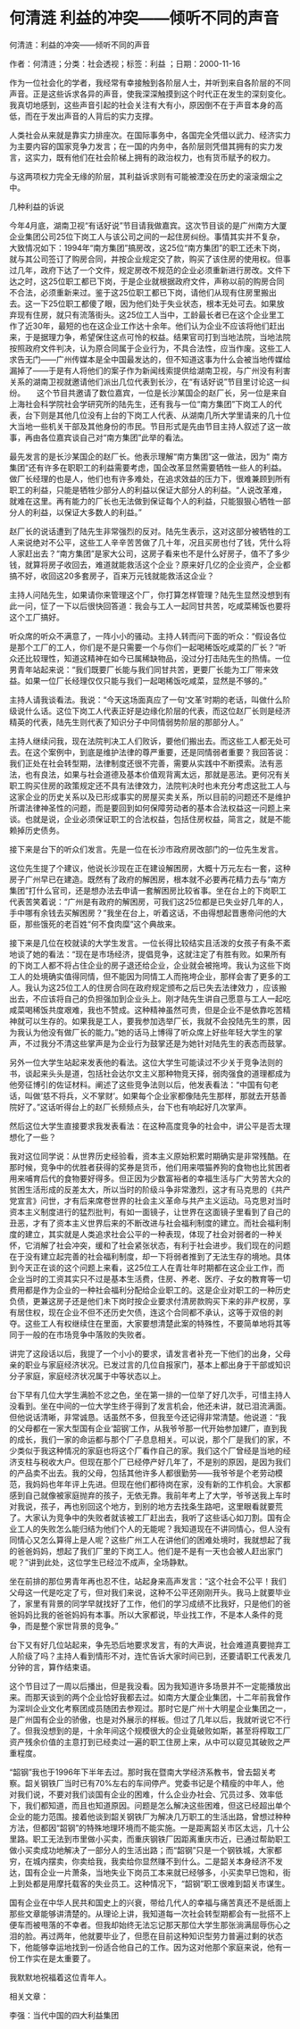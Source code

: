 # 何清涟  利益的冲突——倾听不同的声音    
    
何清涟：利益的冲突——倾听不同的声音    
作者：何清涟；分类：社会透视；标签：利益 ；日期：2000-11-16    
作为一位社会化的学者，我经常有幸接触到各阶层人士，并听到来自各阶层的不同声音。正是这些诉求各异的声音，使我深深触摸到这个时代正在发生的深刻变化。我真切地感到，这些声音引起的社会关注有大有小，原因倒不在于声音本身的高低，而在于发出声音的人背后的实力支撑。    
人类社会从来就是靠实力排座次。在国际事务中，各国完全凭借以武力、经济实力为主要内容的国家竞争力发言；在一国的内务中，各阶层则凭借其拥有的实力发言，这实力，既有他们在社会阶梯上拥有的政治权力，也有货币赋予的权力。    
与这两项权力完全无缘的阶层，其利益诉求则有可能被湮没在历史的滚滚烟尘之中。    
几种利益的诉说    
今年4月底，湖南卫视“有话好说”节目请我做嘉宾。这次节目谈的是广州南方大厦企业集团公司25位下岗工人与该公司之间的一起住房纠纷。事情其实并不复杂，大致情况如下：1994年“南方集团”搞房改，这25位“南方集团”的职工还未下岗，就与其公司签订了购房合同，并按企业规定交了款，购买了该住房的使用权。但事过几年，政府下达了一个文件，规定房改不规范的企业必须重新进行房改。文件下达之时，这25位职工都已下岗，于是企业就根据政府文件，声称以前的购房合同不合法，必须重新来过。鉴于这25位职工都已下岗，请他们从现有住房里搬出去。这一下25位职工都傻了眼，因为他们处于失业状态，根本无处可去。如果放弃现有住房，就只有流落街头。这25位工人当中，工龄最长者已在这个企业里工作了近30年，最短的也在这企业工作达十余年。他们认为企业不应该将他们赶出来，于是据理力争，希望保住这点可怜的权益。结果官司打到当地法院，当地法院按照政府文件判决，认为原合同属于企业行为，不具合法性，应当作废。这些工人求告无门——广州传媒本是全中国最发达的，但不知道这事为什么会被当地传媒给漏掉了——于是有人将他们的案子作为新闻线索提供给湖南卫视，与广州没有利害关系的湖南卫视就邀请他们派出几位代表到长沙，在“有话好说”节目里讨论这一纠纷。　　这个节目共邀请了数位嘉宾，一位是长沙某国企的赵厂长，另一位是来自上海社会科学院社会学研究所的陆先生，还有我与一位“南方集团”下岗工人的代表，台下则是其他几位没有上台的下岗工人代表、从湖南几所大学里请来的几十位大当地一些机关干部及其他身份的市民。节目形式是先由节目主持人叙述了这一故事，再由各位嘉宾谈自己对“南方集团”此举的看法。    
最先发言的是长沙某国企的赵厂长。他表示理解“南方集团”这一做法，因为“ 南方集团”还有许多在职职工的利益需要考虑，国企改革显然需要牺牲一些人的利益。做厂长经理的也是人，他们也有许多难处，在追求效益的压力下，很难兼顾到所有职工的利益，只能是牺牲少部分人的利益以保证大部分人的利益。“人说改革难，就难在这里。再有能力的厂长也无法做到保证每个人的利益，只能狠狠心牺牲一部分人的利益，以保证大多数人的利益。”    
赵厂长的说话遭到了陆先生非常强烈的反对。陆先生表示，这对这部分被牺牲的工人来说绝对不公平，这些工人辛辛苦苦做了几十年，况且买房也付了钱，凭什么将人家赶出去？“南方集团”是家大公司，这房子看来也不是什么好房子，值不了多少钱，就算将房子收回去，难道就能救活这个企业？原来好几亿的企业资产，企业都搞不好，收回这20多套房子，百来万元钱就能救活这企业？    
主持人问陆先生，如果请你来管理这个厂，你打算怎样管理？陆先生显然没想到有此一问，怔了一下以后很快回答道：我会与工人一起同甘共苦，吃咸菜稀饭也要将这个工厂搞好。    
听众席的听众不满意了，一阵小小的骚动。主持人转而问下面的听众：“假设各位是那个工厂的工人，你们是不是只需要一个与你们一起喝稀饭吃咸菜的厂长？”听众还比较理性，知道这精神在如今已属稀缺物品，没过分打击陆先生的热情。一位男青年站起来说：“我们既要厂长能与我们同甘共苦，更要厂长能为工厂带来效益。如果一位厂长经理仅仅只能与我们一起喝稀饭吃咸菜，显然是不够的。”    
主持人请我谈看法。我说：“今天这场面真应了一句‘文革’时期的老话，叫做什么阶级说什么话。这位下岗工人代表正好是边缘化阶层的代表，而这位赵厂长则是经济精英的代表，陆先生则代表了知识分子中同情弱势阶层的那部分人。”    
主持人继续问我，现在法院判决工人们败诉，要他们搬出去。而这些工人都无处可去。在这个案例中，到底是维护法律的尊严重要，还是同情弱者重要？我回答说：我们正处在社会转型期，法律制度还很不完善，需要从实践中不断摸索。法有恶法，也有良法，如果与社会道德及基本价值观背离太远，那就是恶法。更何况有关职工购买住房的政策规定还不具有法律效力，法院判决时也未充分考虑这批工人与这家企业的历史关系以及已形成事实的房屋买卖关系，所以目前的问题还不是维护所谓法律神圣性的问题，而是要回到如何保障劳动者的基本合法权益这一问题上来谈。也就是说，企业必须保证职工的合法权益，包括住房权益，简言之，就是不能赖掉历史债务。    
接下来是台下的听众们发言。先是一位在长沙市政府房改部门的一位先生发言。    
这位先生提了个建议，他说长沙现在正在建设解困房，大概十万元左右一套，这种房子广州早已在建造。既然有了政府的解困房，根本就不必要再花精力去与“南方集团”打什么官司，还是想办法去申请一套解困房比较省事。坐在台上的下岗职工代表苦笑着说：“广州是有政府的解困房，可我们这25位都是已失业好几年的人，手中哪有余钱去买解困房？”我坐在台上，听着这话，不由得想起晋惠帝问他的大臣，那些饿死的老百姓“何不食肉糜”这个典故来。    
接下来是几位在校就读的大学生发言。一位长得比较结实且活泼的女孩子有条不紊地谈了她的看法：“现在是市场经济，提倡竞争，这就注定了有胜有败。如果所有的下岗工人都不将占住企业的房子退还给企业，企业就会被拖垮。我认为这些下岗工人的处境确实值得同情，但不能因为同情工人而拖垮企业，那样会害了更多的工人。我认为这25位工人的住房合同在政府规定颁布之后已失去法律效力 ，应该搬出去，不应该将自己的负担强加到企业头上。刚才陆先生讲自己愿意与工人一起吃咸菜喝稀饭共度艰难，我也不赞成。这种精神虽然可贵，但是企业不是依靠吃苦精神就可以生存的。如果我是工人，要我参加选举厂长，我就不会投陆先生的票，因为我认为他没有做厂长的能力。”她的话马上博得了听众席上好些年轻大学生的掌声，不过我分不清这些掌声是为企业行为鼓掌还是为她针对陆先生的表态而鼓掌。    
另外一位大学生站起来发表他的看法。这位大学生可能读过不少关于竞争法则的书，谈起来头头是道，包括社会达尔文主义那种物竞天择，弱肉强食的道理都成为他旁征博引的佐证材料。阐述了这些竞争法则以后，他发表看法：“中国有句老话，叫做‘慈不将兵，义不掌财’。如果每个企业家都像陆先生那样，那就去开慈善院好了。”这话听得台上的赵厂长频频点头，台下也有响起好几次掌声。    
然后这位大学生直接要求我发表看法：在这种高度竞争的社会中，讲公平是否太理想化了一些？    
我对这位同学说：从世界历史经验看，资本主义原始积累时期确实是非常残酷。在那时候，竞争中的优胜者获得的奖券是货币，他们用来喂猫养狗的食物也比贫困者用来哺育后代的食物要好得多。但正因为少数富裕者的幸福生活与广大劳苦大众的贫困生活形成的反差太大，所以当时的阶级斗争非常激烈，这才有马克思的《共产党宣言》问世，才有后来席卷世界的社会主义革命与共产主义运动。马克思对当时资本主义制度进行的猛烈批判，有如一面镜子，让世界在这面镜子里看到了自己的丑恶，才有了资本主义世界后来的不断改进与社会福利制度的建立。而社会福利制度的建立，其实就是人类追求社会公平的一种表现，体现了社会对弱者的一种关怀，它消解了社会冲突，缓和了社会紧张状态，有利于社会进步。我们现在的问题在于没有建立起完善的社会福利制度，却一下将弱者推到了无法生存的境地。具体到今天正在谈的这个问题上来看，这25位工人在青壮年时期都在这企业工作，而企业当时的工资其实只不过是基本生活费，住房、养老、医疗、子女的教育等一切费用都是作为企业的一种社会福利分配给企业职工的。这是企业对职工的一种历史负债，更兼这房子还是他们未下岗时按企业要求付清房款购买下来的非产权房，享有居住权，现在企业不但不还历史欠债，连这个合同都不承认，这等于双倍的剥夺。这些工人有权继续住在里面，大家要想清楚此案的特殊性，不要简单地将其等同于一般的在市场竞争中落败的失败者。    
讲完了这段话以后，我提了一个小小的要求，请发言者补充一下他们的出身，父母亲的职业与家庭经济状况。已发过言的几位自报家门，基本上都出身于干部或知识分子家庭，家庭经济状况属于中等状态以上。    
台下早有几位大学生满脸不忿之色，坐在第一排的一位举了好几次手，可惜主持人没看到。坐在中间的一位大学生终于得到了发言机会，他还未讲，就已泪流满面。但他说话清晰，非常诚恳。话虽然不多，但我至今还记得非常清楚。他说道：“我的父母都在一家大型国有企业‘韶钢’工作，从我爷爷那一代开始参加建厂，直到我的成长，我们一家的命运都与那个厂子息息相关。可以说，那个厂是我们的家，不少类似于我这种情况的家庭也将这个厂看作自己的家。我们这个厂曾经是当地的经济支柱与税收大户。但现在那个厂已经停产好几年了，不是别的原因，是因为我们的产品卖不出去。我的父母，包括其他许多人都很勤劳——我爷爷是个老劳动模范，我妈妈也年年评上先进。但现在他们都待岗在家，没有新的工作机会。大家都感到自己就像被家庭抛弃的孩子，无依无靠。我前年考上了大学，爷爷送我上车时对我说，孩子，再也别回这个地方，到别的地方去找条生路吧，这里眼看就要荒了。大家认为竞争中的失败者就该被工厂赶出去，我听了这些话心如刀割。国有企业工人的失败怎么能归结为他们个人的无能呢？我知道现在不讲同情心，但人没有同情心又怎么算得上是人呢？这些广州工人在讲他们的困难处境时，我就想起了我的爸爸妈妈，想起了我们厂里的下岗工人。他们是不是有一天也会被人赶出家门呢？”讲到此处，这位学生已经泣不成声，全场静默。    
坐在前排的那位男青年再也忍不住，站起身来高声发言：“这个社会不公平！我们父母这一代是吃定了亏，但对我们来说，这种不公平还刚刚开头。我马上就要毕业了，家里有背景的同学早就找好了工作，他们的学习成绩不比我好，只是他们的爸爸妈妈比我的爸爸妈妈有本事。所以大家都说，毕业找工作，不是本人条件的竞争，而是整个家世背景的竞争。”    
台下又有好几位站起来，争先恐后地要求发言，有的大声说，社会难道真要抛弃工人阶级了吗？主持人看到情形不对，连忙告诉大家时间已到，还要请职工代表发几分钟的言，算作结束语。    
这个节目过了一周以后播出，但是我没看。因为我知道许多场景并不一定能播放出来。而那天谈到的两个企业恰好我都去过。如南方大厦企业集团，十二年前我曾作为深圳企业文化考察团成员随团去参观过。那时它是广州十大明星企业集团之一，是广州国有企业的骄傲，也是对外展示的样板。但过了几年以后，我就听说它不行了。但我没想到的是，十余年间这个规模很大的企业竟破败如斯，甚至将榨取工厂资产残余价值的主意打到已经卖过一遍的职工住房上来，从中可以窥见其破败之严重程度。    
“韶钢”我也于1996年下半年去过。那时我在暨南大学经济系教书，曾去韶关考察。韶关钢铁厂当时已有70%左右的车间停产。党委书记是个精瘦的中年人，他对我们说，不要对我们谈国有企业的困难，什么企业办社会、冗员过多、效率低下，我们都知道，而且也知道原因。问题是怎么解决这些困难，但这已经超出单个企业的能力范围。接着他谈到韶关钢铁厂为解决几万职工的生活出路，曾想过种种方法，但都因“韶钢”的特殊地理环境而不能实施。一是距离韶关市区太远，几十公里路。职工无法到市里做小买卖，而重庆钢铁厂因距离重庆市近，已通过帮助职工做小买卖成功地解决了一部分人的生活出路；而“韶钢”只是一个钢铁城，大家都穷，在城内摆卖，你卖给我，我卖给你显然赚不到什么。二是韶关本身经济不发达，国有企业一片萧条，当地失业下岗员工本来就已经够多，小买卖早已饱和，街上到处都是用摩托载客的失业员工。这种情况下，“韶钢”职工很难到韶关市谋生。    
国有企业在中华人民共和国史上的兴衰，带给几代人的幸福与痛苦真还不是纸面上那些文章能够讲清楚的。从理论上讲，我知道每一次社会转型期都会有一批搭不上便车而被甩落的不幸者。但我却始终无法忘记那天那位大学生那张淌满屈辱伤心之泪的脸。再过两年，他就要毕业了，但愿在目前这种知识型劳力普遍过剩的状态下，他能够幸运地找到一份适合他自己的工作。因为这对他那个家庭来说，他有一份工作实在是太重要了。    
我默默地祝福着这位青年人。    
    
相关文章：    
李强：当代中国的四大利益集团